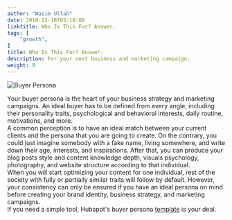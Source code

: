 ```yaml
---
author: "Wasim Ullah"
date: 2018-12-18T05:18:00
linktitle: Who Is This For? Answer.
tags: [
    "growth",
]
title: Who Is This For? Answer.
description: For your next business and marketing campaign.
weight: 9
---
```


![Buyer Persona](/images/buyer.jpg)

Your buyer persona is the heart of your business strategy and marketing campaigns. An ideal buyer has to be defined from every angle, including their personality traits, psychological and behavioral interests, daily routine, motivations, and more.<br>
A common perception is to have an ideal match between your current clients and the persona that you are going to create. On the contrary, you could just imagine somebody with a fake name, living somewhere, and write down their age, interests, and inspirations. After that, you can produce your blog posts style and content knowledge depth, visuals psychology, photography, and website structure according to that individual.<br>
When you will start optimizing your content for one individual, rest of the society with fully or partially similar traits will follow by default. However, your consistency can only be ensured if you have an ideal persona on mind before creating your brand identity, business strategy, and marketing campaigns.<br>
If you need a simple tool, Hubspot's buyer persona <a href="https://www.hubspot.com/make-my-persona">template</a> is your deal.
